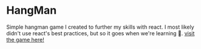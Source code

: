 # HangMan
Simple hangman game I created to further my skills with react. I most likely didn't use react's best practices, but so it goes when we're learning 🤣. 
[visit the game here!](https://adlaimb.github.io/hangman-react/)
